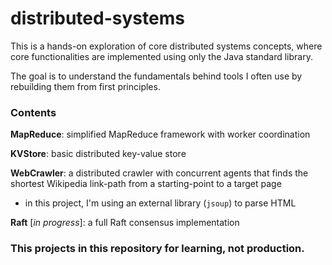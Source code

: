# distributed-systems

This is a hands-on exploration of core distributed systems concepts, where core functionalities are implemented using only the Java standard library.

The goal is to understand the fundamentals behind tools I often use by rebuilding them from first principles.

### Contents

**MapReduce**: simplified MapReduce framework with worker coordination

**KVStore**: basic distributed key-value store

**WebCrawler**: a distributed crawler with concurrent agents that finds the shortest Wikipedia link-path from a starting-point to a target page
  - in this project, I'm using an external library (`jsoup`) to parse HTML

**Raft** [*in progress*]: a full Raft consensus implementation


### This projects in this repository for learning, not production.
